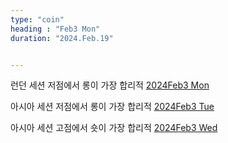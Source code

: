 ```yaml
---
type: "coin"
heading : "Feb3 Mon"
duration: "2024.Feb.19"


---
```

 





런던 세션 저점에서 롱이 가장 합리적
[2024Feb3 Mon](/todo/images/Document2024FEB3-Mon.pdf)



아시아 세션 저점에서 롱이 가장 합리적
[2024Feb3 Tue](/todo/images/Document2024FEB3-Tue.pdf)



아시아 세션 고점에서 숏이 가장 합리적
[2024Feb3 Wed](/todo/images/Document2024FEB3-Wed.pdf)

